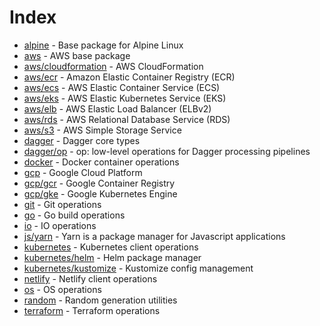 # Index

- [alpine](./alpine.md) - Base package for Alpine Linux
- [aws](./aws/README.md) - AWS base package
- [aws/cloudformation](./aws/cloudformation.md) - AWS CloudFormation
- [aws/ecr](./aws/ecr.md) - Amazon Elastic Container Registry (ECR)
- [aws/ecs](./aws/ecs.md) - AWS Elastic Container Service (ECS)
- [aws/eks](./aws/eks.md) - AWS Elastic Kubernetes Service (EKS)
- [aws/elb](./aws/elb.md) - AWS Elastic Load Balancer (ELBv2)
- [aws/rds](./aws/rds.md) - AWS Relational Database Service (RDS)
- [aws/s3](./aws/s3.md) - AWS Simple Storage Service
- [dagger](./dagger/README.md) - Dagger core types
- [dagger/op](./dagger/op.md) - op: low-level operations for Dagger processing pipelines
- [docker](./docker.md) - Docker container operations
- [gcp](./gcp/README.md) - Google Cloud Platform
- [gcp/gcr](./gcp/gcr.md) - Google Container Registry
- [gcp/gke](./gcp/gke.md) - Google Kubernetes Engine
- [git](./git.md) - Git operations
- [go](./go.md) - Go build operations
- [io](./io.md) - IO operations
- [js/yarn](./js/yarn.md) - Yarn is a package manager for Javascript applications
- [kubernetes](./kubernetes/README.md) - Kubernetes client operations
- [kubernetes/helm](./kubernetes/helm.md) - Helm package manager
- [kubernetes/kustomize](./kubernetes/kustomize.md) - Kustomize config management
- [netlify](./netlify.md) - Netlify client operations
- [os](./os.md) - OS operations
- [random](./random.md) - Random generation utilities
- [terraform](./terraform.md) - Terraform operations
